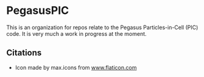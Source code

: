 # PegasusPIC

This is an organization for repos relate to the Pegasus Particles-in-Cell (PIC) code. It is very much a work in progress at the moment.


## Citations 

- Icon made by max.icons from www.flaticon.com
